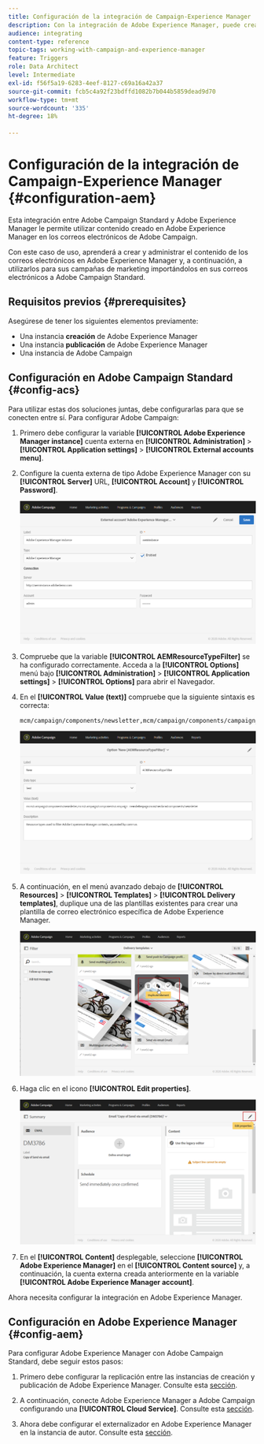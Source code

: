 ```yaml
---
title: Configuración de la integración de Campaign-Experience Manager
description: Con la integración de Adobe Experience Manager, puede crear contenido directamente en AEM y utilizarlo posteriormente en Adobe Campaign.
audience: integrating
content-type: reference
topic-tags: working-with-campaign-and-experience-manager
feature: Triggers
role: Data Architect
level: Intermediate
exl-id: f56f5a19-6283-4eef-8127-c69a16a42a37
source-git-commit: fcb5c4a92f23bdffd1082b7b044b5859dead9d70
workflow-type: tm+mt
source-wordcount: '335'
ht-degree: 18%

---
```


# Configuración de la integración de Campaign-Experience Manager {#configuration-aem}

Esta integración entre Adobe Campaign Standard y Adobe Experience Manager le permite utilizar contenido creado en Adobe Experience Manager en los correos electrónicos de Adobe Campaign.

Con este caso de uso, aprenderá a crear y administrar el contenido de los correos electrónicos en Adobe Experience Manager y, a continuación, a utilizarlos para sus campañas de marketing importándolos en sus correos electrónicos a Adobe Campaign Standard.

## Requisitos previos {#prerequisites}

Asegúrese de tener los siguientes elementos previamente:

* Una instancia **creación** de Adobe Experience Manager
* Una instancia **publicación** de Adobe Experience Manager
* Una instancia de Adobe Campaign

## Configuración en Adobe Campaign Standard {#config-acs}

Para utilizar estas dos soluciones juntas, debe configurarlas para que se conecten entre sí.
Para configurar Adobe Campaign:

1. Primero debe configurar la variable **[!UICONTROL Adobe Experience Manager instance]** cuenta externa en **[!UICONTROL Administration]** > **[!UICONTROL Application settings]** > **[!UICONTROL External accounts menu]**.

1. Configure la cuenta externa de tipo Adobe Experience Manager con su **[!UICONTROL Server]** URL, **[!UICONTROL Account]** y **[!UICONTROL Password]**.

   ![](assets/aem_1.png)

1. Compruebe que la variable **[!UICONTROL AEMResourceTypeFilter]** se ha configurado correctamente. Acceda a la **[!UICONTROL Options]** menú bajo **[!UICONTROL Administration]** > **[!UICONTROL Application settings]** > **[!UICONTROL Options]** para abrir el Navegador.

1. En el **[!UICONTROL Value (text)]** compruebe que la siguiente sintaxis es correcta:

   ```
   mcm/campaign/components/newsletter,mcm/campaign/components/campaign_newsletterpage,mcm/neolane/components/newsletter
   ```

   ![](assets/aem_2.png)

1. A continuación, en el menú avanzado debajo de **[!UICONTROL Resources]** > **[!UICONTROL Templates]** > **[!UICONTROL Delivery templates]**, duplique una de las plantillas existentes para crear una plantilla de correo electrónico específica de Adobe Experience Manager.

   ![](assets/aem_3.png)

1. Haga clic en el icono **[!UICONTROL Edit properties]**.

   ![](assets/aem_4.png)

1. En el **[!UICONTROL Content]** desplegable, seleccione **[!UICONTROL Adobe Experience Manager]** en el **[!UICONTROL Content source]** y, a continuación, la cuenta externa creada anteriormente en la variable **[!UICONTROL Adobe Experience Manager account]**.

Ahora necesita configurar la integración en Adobe Experience Manager.

## Configuración en Adobe Experience Manager {#config-aem}

Para configurar Adobe Experience Manager con Adobe Campaign Standard, debe seguir estos pasos:

1. Primero debe configurar la replicación entre las instancias de creación y publicación de Adobe Experience Manager. Consulte esta [sección](https://experienceleague.adobe.com/docs/experience-manager-65/administering/integration/campaignstandard.html#configuring-adobe-experience-manager).

1. A continuación, conecte Adobe Experience Manager a Adobe Campaign configurando una **[!UICONTROL Cloud Service]**. Consulte esta [sección](https://experienceleague.adobe.com/docs/experience-manager-65/administering/integration/campaignstandard.html#connecting-aem-to-adobe-campaign).

1. Ahora debe configurar el externalizador en Adobe Experience Manager en la instancia de autor. Consulte esta [sección](https://experienceleague.adobe.com/docs/experience-manager-65/administering/integration/campaignstandard.html#configuring-the-externalizer).
